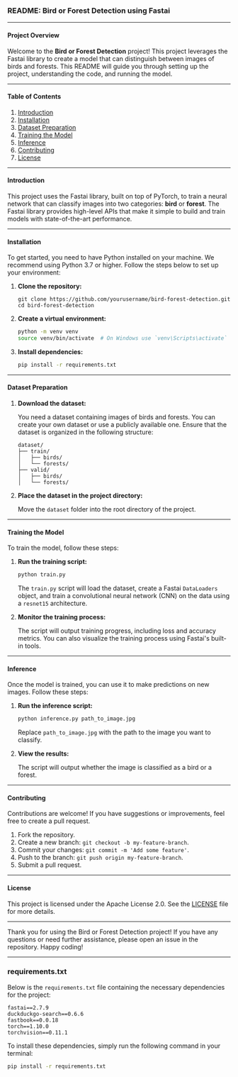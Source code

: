 ### README: Bird or Forest Detection using Fastai

---

#### Project Overview

Welcome to the **Bird or Forest Detection** project! This project leverages the Fastai library to create a model that can distinguish between images of birds and forests. This README will guide you through setting up the project, understanding the code, and running the model.

---

#### Table of Contents

1. [Introduction](#introduction)
2. [Installation](#installation)
3. [Dataset Preparation](#dataset-preparation)
4. [Training the Model](#training-the-model)
5. [Inference](#inference)
6. [Contributing](#contributing)
7. [License](#license)

---

#### Introduction

This project uses the Fastai library, built on top of PyTorch, to train a neural network that can classify images into two categories: **bird** or **forest**. The Fastai library provides high-level APIs that make it simple to build and train models with state-of-the-art performance.

---

#### Installation

To get started, you need to have Python installed on your machine. We recommend using Python 3.7 or higher. Follow the steps below to set up your environment:

1. **Clone the repository:**

    ```
    git clone https://github.com/yourusername/bird-forest-detection.git
    cd bird-forest-detection
    ```

2. **Create a virtual environment:**

    ```bash
    python -m venv venv
    source venv/bin/activate  # On Windows use `venv\Scripts\activate`
    ```

3. **Install dependencies:**

    ```bash
    pip install -r requirements.txt
    ```

---

#### Dataset Preparation

1. **Download the dataset:**

    You need a dataset containing images of birds and forests. You can create your own dataset or use a publicly available one. Ensure that the dataset is organized in the following structure:

    ```
    dataset/
    ├── train/
    │   ├── birds/
    │   └── forests/
    ├── valid/
    │   ├── birds/
    │   └── forests/
    ```

2. **Place the dataset in the project directory:**

    Move the `dataset` folder into the root directory of the project.

---

#### Training the Model

To train the model, follow these steps:

1. **Run the training script:**

    ```bash
    python train.py
    ```

    The `train.py` script will load the dataset, create a Fastai `DataLoaders` object, and train a convolutional neural network (CNN) on the data using a `resnet15` architecture.

2. **Monitor the training process:**

    The script will output training progress, including loss and accuracy metrics. You can also visualize the training process using Fastai's built-in tools.

---

#### Inference

Once the model is trained, you can use it to make predictions on new images. Follow these steps:

1. **Run the inference script:**

    ```bash
    python inference.py path_to_image.jpg
    ```

    Replace `path_to_image.jpg` with the path to the image you want to classify.

2. **View the results:**

    The script will output whether the image is classified as a bird or a forest.

---

#### Contributing

Contributions are welcome! If you have suggestions or improvements, feel free to create a pull request.

1. Fork the repository.
2. Create a new branch: `git checkout -b my-feature-branch`.
3. Commit your changes: `git commit -m 'Add some feature'`.
4. Push to the branch: `git push origin my-feature-branch`.
5. Submit a pull request.

---

#### License

This project is licensed under the Apache License 2.0. See the [LICENSE](LICENSE) file for more details.

---

Thank you for using the Bird or Forest Detection project! If you have any questions or need further assistance, please open an issue in the repository. Happy coding!

---

### requirements.txt

Below is the `requirements.txt` file containing the necessary dependencies for the project:

```
fastai==2.7.9
duckduckgo-search==0.6.6
fastbook==0.0.18
torch==1.10.0
torchvision==0.11.1
```

To install these dependencies, simply run the following command in your terminal:

```bash
pip install -r requirements.txt
```
